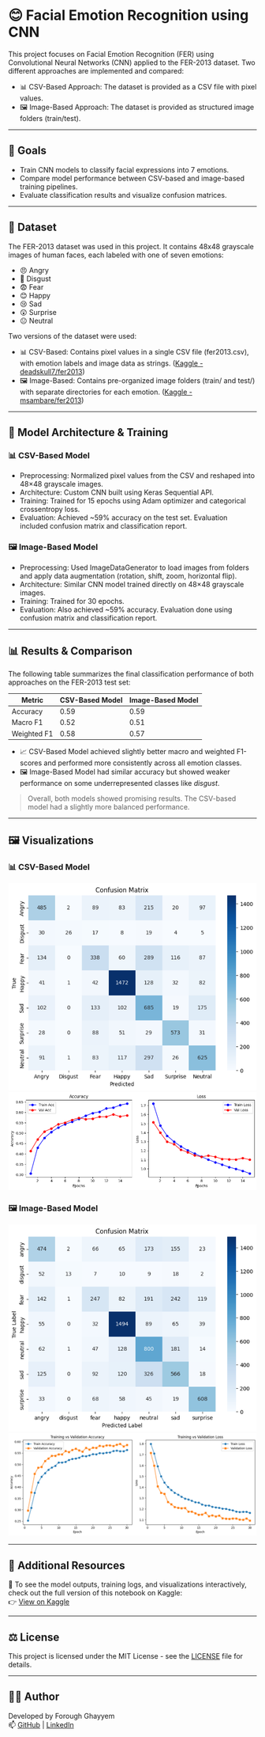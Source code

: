 # 😊 Facial Emotion Recognition using CNN

This project focuses on Facial Emotion Recognition (FER) using Convolutional Neural Networks (CNN) applied to the FER-2013 dataset. Two different approaches are implemented and compared:

- 📊 CSV-Based Approach: The dataset is provided as a CSV file with pixel values.  
- 🖼️ Image-Based Approach: The dataset is provided as structured image folders (train/test).

---

## 📌 Goals

- Train CNN models to classify facial expressions into 7 emotions.
- Compare model performance between CSV-based and image-based training pipelines.
- Evaluate classification results and visualize confusion matrices.

---

## 📁 Dataset

The FER-2013 dataset was used in this project. It contains 48x48 grayscale images of human faces, each labeled with one of seven emotions:

- 😠 Angry  
- 🤢 Disgust  
- 😨 Fear  
- 😊 Happy  
- 😢 Sad  
- 😲 Surprise  
- 😐 Neutral  

Two versions of the dataset were used:

- 📊 CSV-Based: Contains pixel values in a single CSV file (fer2013.csv), with emotion labels and image data as strings. ([Kaggle - deadskull7/fer2013](https://www.kaggle.com/datasets/deadskull7/fer2013))  
- 🖼️ Image-Based: Contains pre-organized image folders (train/ and test/) with separate directories for each emotion. ([Kaggle - msambare/fer2013](https://www.kaggle.com/datasets/msambare/fer2013))

---

## 🧠 Model Architecture & Training

### 📊 CSV-Based Model
- Preprocessing: Normalized pixel values from the CSV and reshaped into 48×48 grayscale images.  
- Architecture: Custom CNN built using Keras Sequential API.  
- Training: Trained for 15 epochs using Adam optimizer and categorical crossentropy loss.  
- Evaluation: Achieved ~59% accuracy on the test set. Evaluation included confusion matrix and classification report.

### 🖼️ Image-Based Model
- Preprocessing: Used ImageDataGenerator to load images from folders and apply data augmentation (rotation, shift, zoom, horizontal flip).  
- Architecture: Similar CNN model trained directly on 48×48 grayscale images.  
- Training: Trained for 30 epochs.  
- Evaluation: Also achieved ~59% accuracy. Evaluation done using confusion matrix and classification report.

---

## 📊 Results & Comparison

The following table summarizes the final classification performance of both approaches on the FER-2013 test set:

| Metric         | CSV-Based Model | Image-Based Model |
|----------------|------------------|--------------------|
| Accuracy       | 0.59             | 0.59               |
| Macro F1       | 0.52             | 0.51               |
| Weighted F1    | 0.58             | 0.57               |

- 📈 CSV-Based Model achieved slightly better macro and weighted F1-scores and performed more consistently across all emotion classes.
- 🖼️ Image-Based Model had similar accuracy but showed weaker performance on some underrepresented classes like *disgust*.

> Overall, both models showed promising results. The CSV-based model had a slightly more balanced performance.

---

## 🖼️ Visualizations

### 📊 CSV-Based Model
![Confusion Matrix - CSV](./CSV_Based_Model/images/confusion_matrix_csv.png)  
![Accuracy vs Loss - CSV](./CSV_Based_Model/images/accuracy_vs_loss_csv.png)

### 🖼️ Image-Based Model
![Confusion Matrix - Image](./Image_Based_Model/images/confusion_matrix_image.png)  
![Accuracy vs Loss - Image](./Image_Based_Model/images/accuracy_vs_loss_image.png)

---

## 🔗 Additional Resources

📘 To see the model outputs, training logs, and visualizations interactively, check out the full version of this notebook on Kaggle:  
👉 [View on Kaggle](https://www.kaggle.com/your-kaggle-notebook-link)

---

## ⚖️ License  
This project is licensed under the MIT License - see the [LICENSE](../LICENSE) file for details.

---

## 👩‍💻 Author  
Developed by Forough Ghayyem  
📫 [GitHub](https://github.com/foroughm423) | [LinkedIn](https://www.linkedin.com/in/forough-ghayyem/)
